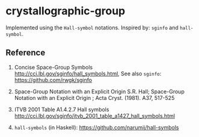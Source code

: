 # crystallographic-group

Implemented using the `Hall-symbol` notations. Inspired by: `sginfo` and `hall-symbol`.

## Reference

1. Concise Space-Group Symbols <http://cci.lbl.gov/sginfo/hall_symbols.html>, See also `sginfo`: <https://github.com/rwgk/sginfo>

1. Space-Group Notation with an Explicit Origin S.R. Hall; Space-Group Notation with an Explicit Origin ; Acta Cryst. (1981). A37, 517-525

1. ITVB 2001 Table A1.4.2.7 Hall symbols <http://cci.lbl.gov/sginfo/itvb_2001_table_a1427_hall_symbols.html>

1. `hall-symbols` (in Haskell): <https://github.com/narumij/hall-symbols>
